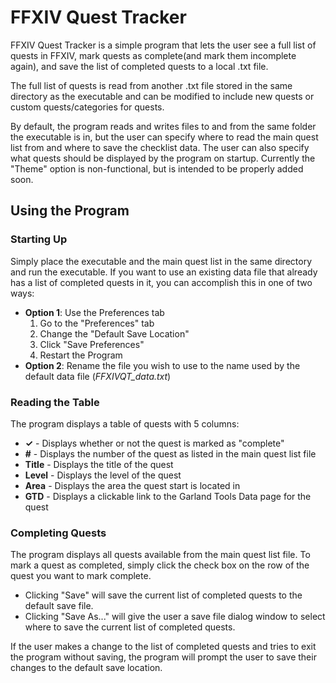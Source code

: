 ﻿# FFXIV Quest Tracker
FFXIV Quest Tracker is a simple program that lets the user see a full list of quests in FFXIV,
mark quests as complete(and mark them incomplete again), and save the list of completed quests to a local .txt file.

The full list of quests is read from another .txt file stored in the same directory as the executable
and can be modified to include new quests or custom quests/categories for quests.

By default, the program reads and writes files to and from the same folder the executable is in,
but the user can specify where to read the main quest list from and where to save the checklist data.
The user can also specify what quests should be displayed by the program on startup. Currently the
"Theme" option is non-functional, but is intended to be properly added soon.

## Using the Program
### Starting Up
Simply place the executable and the main quest list in the same directory and run the executable.
If you want to use an existing data file that already has a list of completed quests in it, you
can accomplish this in one of two ways:  
* **Option 1**: Use the Preferences tab
	1) Go to the "Preferences" tab
 	2) Change the "Default Save Location"
	3) Click "Save Preferences"
	4) Restart the Program
* **Option 2**: Rename the file you wish to use to the name used by the default data file (*FFXIVQT_data.txt*)

### Reading the Table
The program displays a table of quests with 5 columns:
* **✓** - Displays whether or not the quest is marked as "complete"
* **#** - Displays the number of the quest as listed in the main quest list file
* **Title** - Displays the title of the quest
* **Level** - Displays the level of the quest
* **Area** - Displays the area the quest start is located in
* **GTD** - Displays a clickable link to the Garland Tools Data page for the quest

### Completing Quests
The program displays all quests available from the main quest list file. To mark a quest as completed,
simply click the check box on the row of the quest you want to mark complete.  
* Clicking "Save" will save the current list of completed quests to the default save file.
* Clicking "Save As..." will give the user a save file dialog window to select where to save the current list of completed quests.

If the user makes a change to the list of completed quests and tries to exit the program without saving,
the program will prompt the user to save their changes to the default save location.